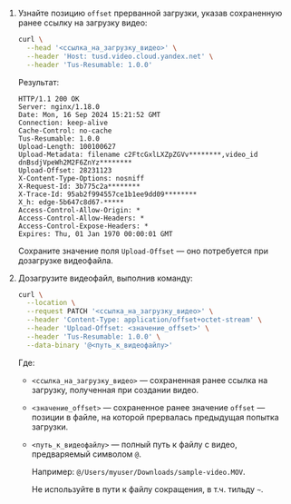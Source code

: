1. Узнайте позицию `offset` прерванной загрузки, указав сохраненную ранее ссылку на загрузку видео:

    ```bash
    curl \
      --head '<ссылка_на_загрузку_видео>' \
      --header 'Host: tusd.video.cloud.yandex.net' \
      --header 'Tus-Resumable: 1.0.0'
    ```

    Результат:

    ```text
    HTTP/1.1 200 OK
    Server: nginx/1.18.0
    Date: Mon, 16 Sep 2024 15:21:52 GMT
    Connection: keep-alive
    Cache-Control: no-cache
    Tus-Resumable: 1.0.0
    Upload-Length: 100100627
    Upload-Metadata: filename c2FtcGxlLXZpZGVv********,video_id dnBsdjVpeWh2M2F6ZnYz********
    Upload-Offset: 28231123
    X-Content-Type-Options: nosniff
    X-Request-Id: 3b775c2a********
    X-Trace-Id: 95ab2f994557ce1b1ee9dd09********
    X_h: edge-5b647c8d67-*****
    Access-Control-Allow-Origin: *
    Access-Control-Allow-Headers: *
    Access-Control-Expose-Headers: *
    Expires: Thu, 01 Jan 1970 00:00:01 GMT
    ```

    Сохраните значение поля `Upload-Offset` — оно потребуется при дозагрузке видеофайла.

1. Дозагрузите видеофайл, выполнив команду:

    ```bash
    curl \
      --location \
      --request PATCH '<ссылка_на_загрузку_видео>' \
      --header 'Content-Type: application/offset+octet-stream' \
      --header 'Upload-Offset: <значение_offset>' \
      --header 'Tus-Resumable: 1.0.0' \
      --data-binary '@<путь_к_видеофайлу>'
    ```

    Где:
    * `<ссылка_на_загрузку_видео>` — сохраненная ранее ссылка на загрузку, полученная при создании видео.
    * `<значение_offset>` — сохраненное ранее значение `offset` — позиции в файле, на которой прервалась предыдущая попытка загрузки.
    * `<путь_к_видеофайлу>` — полный путь к файлу с видео, предваряемый символом `@`.
    
        Например: `@/Users/myuser/Downloads/sample-video.MOV`.

        Не используйте в пути к файлу сокращения, в т.ч. тильду `~`.